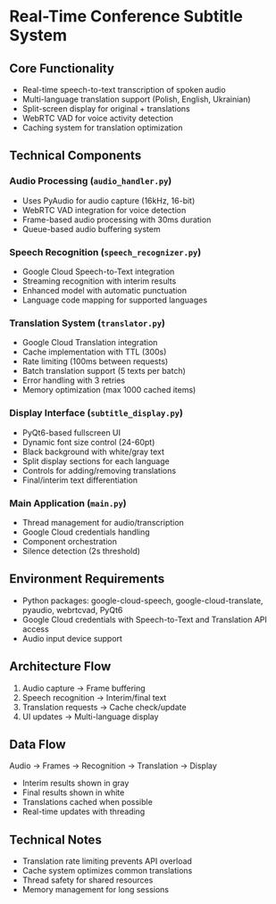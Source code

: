# Real-Time Conference Subtitle System

## Core Functionality

- Real-time speech-to-text transcription of spoken audio
- Multi-language translation support (Polish, English, Ukrainian)
- Split-screen display for original + translations
- WebRTC VAD for voice activity detection
- Caching system for translation optimization

## Technical Components

### Audio Processing (`audio_handler.py`)

- Uses PyAudio for audio capture (16kHz, 16-bit)
- WebRTC VAD integration for voice detection
- Frame-based audio processing with 30ms duration
- Queue-based audio buffering system

### Speech Recognition (`speech_recognizer.py`)

- Google Cloud Speech-to-Text integration
- Streaming recognition with interim results
- Enhanced model with automatic punctuation
- Language code mapping for supported languages

### Translation System (`translator.py`)

- Google Cloud Translation integration
- Cache implementation with TTL (300s)
- Rate limiting (100ms between requests)
- Batch translation support (5 texts per batch)
- Error handling with 3 retries
- Memory optimization (max 1000 cached items)

### Display Interface (`subtitle_display.py`)

- PyQt6-based fullscreen UI
- Dynamic font size control (24-60pt)
- Black background with white/gray text
- Split display sections for each language
- Controls for adding/removing translations
- Final/interim text differentiation

### Main Application (`main.py`)

- Thread management for audio/transcription
- Google Cloud credentials handling
- Component orchestration
- Silence detection (2s threshold)

## Environment Requirements

- Python packages: google-cloud-speech, google-cloud-translate, pyaudio, webrtcvad, PyQt6
- Google Cloud credentials with Speech-to-Text and Translation API access
- Audio input device support

## Architecture Flow

1. Audio capture → Frame buffering
2. Speech recognition → Interim/final text
3. Translation requests → Cache check/update
4. UI updates → Multi-language display

## Data Flow

Audio → Frames → Recognition → Translation → Display

- Interim results shown in gray
- Final results shown in white
- Translations cached when possible
- Real-time updates with threading

## Technical Notes

- Translation rate limiting prevents API overload
- Cache system optimizes common translations
- Thread safety for shared resources
- Memory management for long sessions
